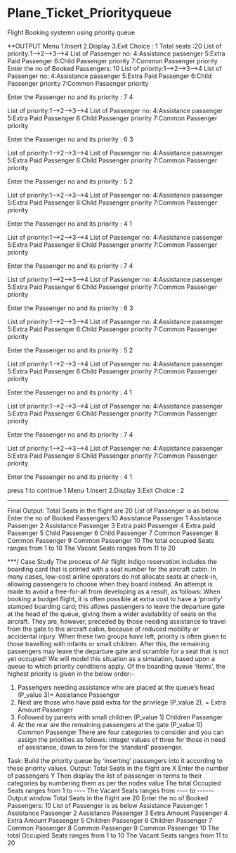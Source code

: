 # Plane_Ticket_Priorityqueue
Flight Booking systemn using priority queue

**OUTPUT
 Menu
1.Insert
2.Display
3.Exit
Choice : 1
Total seats :20 
List of priority:1-->2-->3-->4
List of Passenger no:
4:Assistance passenger
5:Extra Paid Passenger
6:Child Passenger priority
7:Common Passenger priority
Enter the no of Booked Passengers:
10
List of priority:1-->2-->3-->4
List of Passenger no:
4:Assistance passenger
5:Extra Paid Passenger
6:Child Passenger priority
7:Common Passenger priority

Enter the Passenger no and its priority : 7 4

List of priority:1-->2-->3-->4
List of Passenger no:
4:Assistance passenger
5:Extra Paid Passenger
6:Child Passenger priority
7:Common Passenger priority

Enter the Passenger no and its priority : 6 3

List of priority:1-->2-->3-->4
List of Passenger no:
4:Assistance passenger
5:Extra Paid Passenger
6:Child Passenger priority
7:Common Passenger priority

Enter the Passenger no and its priority : 5 2

List of priority:1-->2-->3-->4
List of Passenger no:
4:Assistance passenger
5:Extra Paid Passenger
6:Child Passenger priority
7:Common Passenger priority

Enter the Passenger no and its priority : 4 1

List of priority:1-->2-->3-->4
List of Passenger no:
4:Assistance passenger
5:Extra Paid Passenger
6:Child Passenger priority
7:Common Passenger priority

Enter the Passenger no and its priority : 7 4

List of priority:1-->2-->3-->4
List of Passenger no:
4:Assistance passenger
5:Extra Paid Passenger
6:Child Passenger priority
7:Common Passenger priority

Enter the Passenger no and its priority : 6 3

List of priority:1-->2-->3-->4
List of Passenger no:
4:Assistance passenger
5:Extra Paid Passenger
6:Child Passenger priority
7:Common Passenger priority

Enter the Passenger no and its priority : 5 2

List of priority:1-->2-->3-->4
List of Passenger no:
4:Assistance passenger
5:Extra Paid Passenger
6:Child Passenger priority
7:Common Passenger priority

Enter the Passenger no and its priority : 4 1

List of priority:1-->2-->3-->4
List of Passenger no:
4:Assistance passenger
5:Extra Paid Passenger
6:Child Passenger priority
7:Common Passenger priority

Enter the Passenger no and its priority : 7 4

List of priority:1-->2-->3-->4
List of Passenger no:
4:Assistance passenger
5:Extra Paid Passenger
6:Child Passenger priority
7:Common Passenger priority

Enter the Passenger no and its priority : 4 1

press 1 to continue
1
Menu
1.Insert
2.Display
3.Exit
Choice : 2
********************
Final Output:
Total Seats in the flight are 20
List of Passenger is as below
Enter the no of Booked Passengers:10
Assistance Passenger 1
 Assistance Passenger 2
 Assistance Passenger 3
 Extra paid Passenger 4
Extra paid Passenger 5
Child Passenger 6
Child Passenger 7
Common Passenger 8
Common Passenger 9
Common Passenger 10
The total occupied Seats ranges from 1 to 10
The Vacant Seats ranges from 11 to 20
 
 
 
***/
Case Study
The process of Air flight Indigo reservation includes the boarding card that is printed
with a seat number for the aircraft cabin. In many cases, low-cost airline operators do
not allocate seats at check-in, allowing passengers to choose when they board instead.
An attempt is made to avoid a free-for-all from developing as a result, as follows:
When booking a budget flight, it is often possible at extra cost to have a ‘priority’
stamped boarding card; this allows passengers to leave the departure gate at the head
of the queue, giving them a wider availability of seats on the aircraft. They are,
however, preceded by those needing assistance to travel from the gate to the aircraft
cabin, because of reduced mobility or accidental injury.
When these two groups have left, priority is often given to those travelling with
infants or small children. After this, the remaining passengers may leave the departure
gate and scramble for a seat that is not yet occupied!
We will model this situation as a simulation, based upon a queue to which priority
conditions apply. Of the boarding queue ‘items’, the highest priority is given in the
below order:-
1. Passengers needing assistance who are placed at the queue’s head (P_value 3)=
Assistance Passenger
2. Next are those who have paid extra for the privilege (P_value 2). = Extra Amount
Passenger
3. Followed by parents with small children (P_value 1) Children Passenger
4. At the rear are the remaining passengers at the gate (P_value 0) Common Passenger
There are four categories to consider and you can assign the priorities as follows:
Integer values of three for those in need of assistance, down to zero for the ‘standard’
passenger.

Task: Build the priority queue by ‘inserting’ passengers into it according to these
priority values.
Output: Total Seats in the flight are X
Enter the number of passengers Y
Then display the list of passenger in terms to their categories by numbering them
as per the nodes value
The total Occupied Seats ranges from 1 to ----
The Vacant Seats ranges from ---- to ------
Output window
Total Seats in the flight are 20
Enter the no of Booked Passengers: 10
List of Passenger is as below
Assistance Passenger 1
Assistance Passenger 2
Assistance Passenger 3
Extra Amount Passenger 4
Extra Amount Passenger 5
Children Passenger 6
Children Passenger 7
Common Passenger 8
Common Passenger 9
Common Passenger 10
The total Occupied Seats ranges from 1 to 10
The Vacant Seats ranges from 11 to 20



